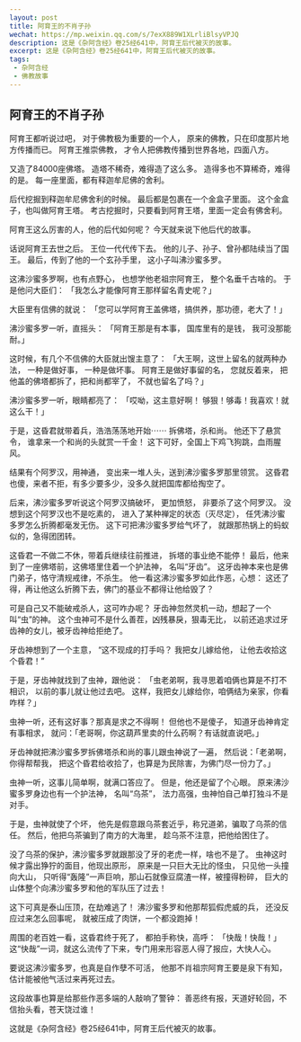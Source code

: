 ```yaml
---
layout: post
title: 阿育王的不肖子孙
wechat: https://mp.weixin.qq.com/s/7exX889W1XLrliBlsyVPJQ
description: 这是《杂阿含经》卷25经641中，阿育王后代被灭的故事。
excerpt: 这是《杂阿含经》卷25经641中，阿育王后代被灭的故事。
tags:
 - 杂阿含经
 - 佛教故事
---
```


## 阿育王的不肖子孙

阿育王都听说过吧，
对于佛教极为重要的一个人，
原来的佛教，只在印度那片地方传播而已。
阿育王推崇佛教，
才令人把佛教传播到世界各地，四面八方。

又造了84000座佛塔。
造塔不稀奇，难得造了这么多。
造得多也不算稀奇，难得的是。
每一座里面，都有释迦牟尼佛的舍利。

后代挖掘到释迦牟尼佛舍利的时候。
最后都是包裹在一个金盒子里面。
这个金盒子，也叫做阿育王塔。
考古挖掘时，只要看到阿育王塔，里面一定会有佛舍利。

阿育王这么厉害的人，他的后代如何呢？
今天就来说下他后代的故事。

话说阿育王去世之后。
王位一代代传下去。
他的儿子、孙子、曾孙都陆续当了国王。
最后，传到了他的一个玄孙手里，
这小子叫沸沙蜜多罗。

这沸沙蜜多罗啊，也有点野心，
也想学他老祖宗阿育王，
整个名垂千古啥的。
于是他问大臣们：
「我怎么才能像阿育王那样留名青史呢？」

大臣里有信佛的就说：
「您可以学阿育王盖佛塔，搞供养，那功德，老大了！」

沸沙蜜多罗一听，直摇头：
「阿育王那是有本事，
国库里有的是钱，
我可没那能耐。」

这时候，有几个不信佛的大臣就出馊主意了：
「大王啊，这世上留名的就两种办法，
一种是做好事，
一种是做坏事。
阿育王是做好事留的名，
您就反着来，
把他盖的佛塔都拆了，把和尚都宰了，
不就也留名了吗？」

沸沙蜜多罗一听，眼睛都亮了：
「哎呦，这主意好啊！
够狠！够毒！我喜欢！就这么干！」

于是，这昏君就带着兵，浩浩荡荡地开始⋯⋯
拆佛塔，杀和尚。
他还下了悬赏令，
谁拿来一个和尚的头就赏一千金！
这下可好，全国上下鸡飞狗跳，血雨腥风。

结果有个阿罗汉，用神通，
变出来一堆人头，送到沸沙蜜多罗那里领赏。
这昏君也傻，来者不拒，有多少要多少，没多久就把国库都给掏空了。

后来，沸沙蜜多罗听说这个阿罗汉搞破坏，
更加愤怒，
非要杀了这个阿罗汉。
没想到这个阿罗汉也不是吃素的，
进入了某种禅定的状态（灭尽定），
任凭沸沙蜜多罗怎么折腾都毫发无伤。
这下可把沸沙蜜多罗给气坏了，
就跟那热锅上的蚂蚁似的，急得团团转。

这昏君一不做二不休，带着兵继续往前推进，
拆塔的事业绝不能停！
最后，他来到了一座佛塔前，这佛塔里住着一个护法神，
名叫“牙齿”。
这牙齿神本来也是佛门弟子，恪守清规戒律，不杀生。
他一看这沸沙蜜多罗如此作恶，心想：
这还了得，再让他这么折腾下去，佛门的基业不都得让他给毁了？

可是自己又不能破戒杀人，这可咋办呢？
牙齿神忽然灵机一动，想起了一个叫“虫”的神。
这个虫神可不是什么善茬，凶残暴戾，狠毒无比，
以前还追求过牙齿神的女儿，被牙齿神给拒绝了。

牙齿神想到了一个主意，
“这不现成的打手吗？
我把女儿嫁给他，
让他去收拾这个昏君！”

于是，牙齿神就找到了虫神，跟他说：
「虫老弟啊，我寻思着咱俩也算是不打不相识，
以前的事儿就让他过去吧。
这样，我把女儿嫁给你，咱俩结为亲家，你看咋样？」

虫神一听，还有这好事？那真是求之不得啊！
但他也不是傻子，
知道牙齿神肯定有事相求，
就问：「老哥啊，你这葫芦里卖的什么药啊？有话就直说吧。」

牙齿神就把沸沙蜜多罗拆佛塔杀和尚的事儿跟虫神说了一遍，
然后说：「老弟啊，你得帮帮我，
把这个昏君给收拾了，也算是为民除害，为佛门尽一份力了。」

虫神一听，这事儿简单啊，就满口答应了。
但是，他还是留了个心眼。
原来沸沙蜜多罗身边也有一个护法神，
名叫“乌茶”，
法力高强，虫神怕自己单打独斗不是对手。

于是，虫神就使了个坏，
他先是假意跟乌茶套近乎，称兄道弟，骗取了乌茶的信任。
然后，他把乌茶骗到了南方的大海里，
趁乌茶不注意，把他给困住了。

没了乌茶的保护，沸沙蜜多罗就跟那没了牙的老虎一样，啥也不是了。
虫神这时候才露出狰狞的面目，他现出原形，
原来是一只巨大无比的怪虫，
只见他一头撞向大山，
只听得“轰隆”一声巨响，那山石就像豆腐渣一样，被撞得粉碎，
巨大的山体整个向沸沙蜜多罗和他的军队压了过去！

这下可真是泰山压顶，在劫难逃了！
沸沙蜜多罗和他那帮狐假虎威的兵，
还没反应过来怎么回事呢，
就被压成了肉饼，一个都没跑掉！

周围的老百姓一看，这昏君终于死了，
都拍手称快，高呼：
「快哉！快哉！」
这“快哉”一词，就这么流传了下来，专门用来形容恶人得了报应，大快人心。

要说这沸沙蜜多罗，也真是自作孽不可活，
他那不肖祖宗阿育王要是泉下有知，
估计能被他气活过来再死过去。

这段故事也算是给那些作恶多端的人敲响了警钟：
善恶终有报，天道好轮回，不信抬头看，苍天饶过谁！

这就是《杂阿含经》卷25经641中，阿育王后代被灭的故事。

